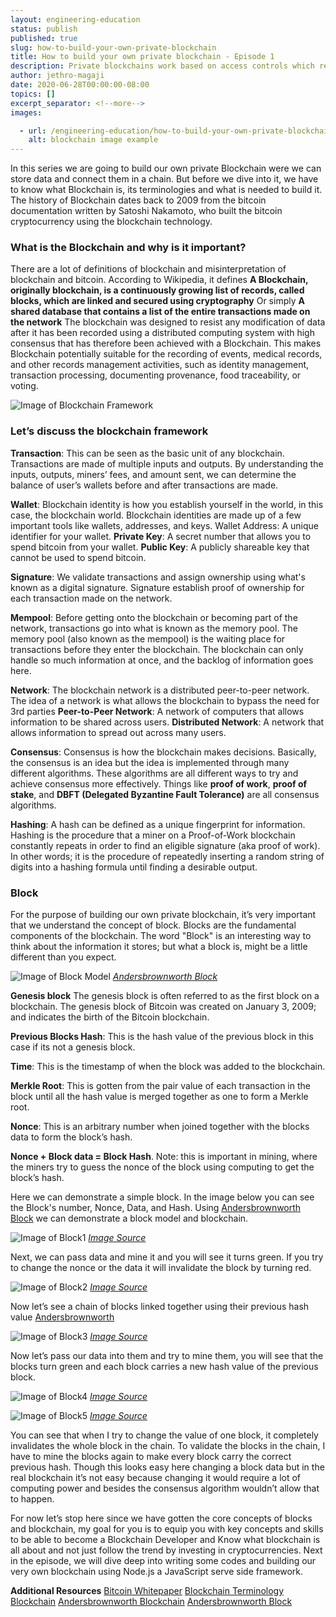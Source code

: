 ```yaml
---
layout: engineering-education
status: publish
published: true
slug: how-to-build-your-own-private-blockchain
title: How to build your own private blockchain - Episode 1
description: Private blockchains work based on access controls which restrict the people who can participate in the network. Instead of waiting for a network consensus, information can be recorded immediately.
author: jethro-magaji
date: 2020-06-28T00:00:00-08:00
topics: []
excerpt_separator: <!--more-->
images:

  - url: /engineering-education/how-to-build-your-own-private-blockchain/hero.jpg
    alt: blockchain image example
---
```

In this series we are going to build our own private Blockchain were we can store data and connect them in a chain.
But before we dive into it, we have to know what Blockchain is, its terminologies and what is needed to build it.
The history of Blockchain dates back to 2009 from the bitcoin documentation written by Satoshi Nakamoto, who built the bitcoin cryptocurrency using the blockchain technology.
<!--more-->

### What is the Blockchain and why is it important?
There are a lot of definitions of blockchain and misinterpretation of blockchain and bitcoin.
According to Wikipedia, it defines
**A Blockchain, originally blockchain, is a continuously growing list of records, called blocks, which are linked and secured using cryptography**
Or simply
**A shared database that contains a list of the entire transactions made on the network**
The blockchain was designed to resist any modification of data after it has been recorded using a distributed computing system with high consensus that has therefore been achieved with a Blockchain. This makes Blockchain potentially suitable for the recording of events, medical records, and other records management activities, such as identity management, transaction processing, documenting provenance, food traceability, or voting.

![Image of Blockchain Framework](/engineering-education/how-to-build-your-own-private-blockchain/blockchain-framework.png)

### Let’s discuss the blockchain framework
**Transaction**: This can be seen as the basic unit of any blockchain. Transactions are made of multiple inputs and outputs. By understanding the inputs, outputs, miners’ fees, and amount sent, we can determine the balance of user’s wallets before and after transactions are made.

**Wallet**: Blockchain identity is how you establish yourself in the world, in this case, the blockchain world. Blockchain identities are made up of a few important tools like wallets, addresses, and keys. Wallet Address: A unique identifier for your wallet. **Private Key**: A secret number that allows you to spend bitcoin from your wallet. **Public Key**: A publicly shareable key that cannot be used to spend bitcoin.

**Signature**: We validate transactions and assign ownership using what's known as a digital signature. Signature establish proof of ownership for each transaction made on the network.

**Mempool**: Before getting onto the blockchain or becoming part of the network, transactions go into what is known as the memory pool. The memory pool (also known as the mempool) is the waiting place for transactions before they enter the blockchain. The blockchain can only handle so much information at once, and the backlog of information goes here.

**Network**: The blockchain network is a distributed peer-to-peer network. The idea of a network is what allows the blockchain to bypass the need for 3rd parties **Peer-to-Peer Network**: A network of computers that allows information to be shared across users. **Distributed Network**: A network that allows information to spread out across many users.

**Consensus**: Consensus is how the blockchain makes decisions. Basically, the consensus is an idea but the idea is implemented through many different algorithms. These algorithms are all different ways to try and achieve consensus more effectively. Things like **proof of work**, **proof of stake**, and **DBFT (Delegated Byzantine Fault Tolerance)** are all consensus algorithms.

**Hashing**: A hash can be defined as a unique fingerprint for information. Hashing is the procedure that a miner on a Proof-of-Work blockchain constantly repeats in order to find an eligible signature (aka proof of work). In other words; it is the procedure of repeatedly inserting a random string of digits into a hashing formula until finding a desirable output.

### Block
For the purpose of building our own private blockchain, it’s very important that we understand the concept of block.
Blocks are the fundamental components of the blockchain. The word "Block" is an interesting way to think about the information it stores; but what a block is, might be a little different than you expect.

![Image of Block Model](/engineering-education/how-to-build-your-own-private-blockchain/block-model.png)
*[Andersbrownworth Block](https://andersbrownworth.com)*

**Genesis block**
The genesis block is often referred to as the first block on a blockchain. The genesis block of Bitcoin was created on January 3, 2009; and indicates the birth of the Bitcoin blockchain.

**Previous Blocks Hash**: This is the hash value of the previous block in this case if its not a genesis block.

**Time**: This is the timestamp of when the block was added to the blockchain.

**Merkle Root**: This is gotten from the pair value of each transaction in the block until all the hash value is merged together as one to form a Merkle root.

**Nonce**: This is an arbitrary number when joined together with the blocks data to form the block’s hash.

**Nonce + Block data = Block Hash**. Note: this is important in mining, where the miners try to guess the nonce of the block using computing to get the block’s hash.

Here we can demonstrate a simple block. In the image below you can see the Block's number, Nonce, Data, and Hash.
Using [Andersbrownworth Block](https://andersbrownworth.com/block/block) we can demonstrate a block model and blockchain.

![Image of Block1](/engineering-education/how-to-build-your-own-private-blockchain/block1.png)
*[Image Source](https://andersbrownworth.com)*

Next, we can pass data and mine it and you will see it turns green. If you try to change the nonce or the data it will invalidate the block by turning red.

![Image of Block2](/engineering-education/how-to-build-your-own-private-blockchain/block2.png)
*[Image Source](https://andersbrownworth.com)*

Now let’s see a chain of blocks linked together using their previous hash value
[Andersbrownworth](https://andersbrownworth.com/blockchain/blockchain)

![Image of Block3](/engineering-education/how-to-build-your-own-private-blockchain/block3.png)
*[Image Source](https://andersbrownworth.com)*

Now let’s pass our data into them and try to mine them, you will see that the blocks turn green and each block carries a new hash value of the previous block.

![Image of Block4](/engineering-education/how-to-build-your-own-private-blockchain/block4.png)
*[Image Source](https://andersbrownworth.com)*

![Image of Block5](/engineering-education/how-to-build-your-own-private-blockchain/block5.png)
*[Image Source](https://andersbrownworth.com)*

You can see that when I try to change the value of one block, it completely invalidates the whole block in the chain. To validate the blocks in the chain, I have to mine the blocks again to make every block carry the correct previous hash.
Though this looks easy here changing a block data but in the real blockchain it’s not easy because changing it would require a lot of computing power and besides the consensus algorithm wouldn’t allow that to happen.

For now let’s stop here since we have gotten the core concepts of blocks and blockchain, my goal for you is to equip you with key concepts and skills to be able to become a Blockchain Developer and Know what blockchain is all about and not just follow the trend by investing in cryptocurrencies.
Next in the episode, we will dive deep into writing some codes and building our very own blockchain using Node.js a JavaScript serve side framework.

**Additional Resources**
[Bitcoin Whitepaper](https://bitcoin.org/bitcoin.pdf)
[Blockchain Terminology](https://blog.goodaudience.com/blockchain-terminology-d903758d6bd)
[Blockchain](https://en.wikipedia.org/wiki/Blockchain)
[Andersbrownworth  Blockchain](https://andersbrownworth.com/blockchain/blockchain)
[Andersbrownworth Block](https://andersbrownworth.com/block/block)
